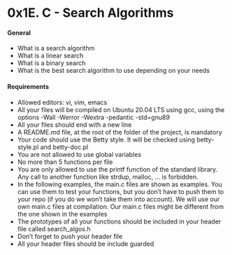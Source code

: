 # 0x1E. C - Search Algorithms

#### General

*    What is a search algorithm
*    What is a linear search
*    What is a binary search
*    What is the best search algorithm to use depending on your needs

#### Requirements

*    Allowed editors: vi, vim, emacs
*    All your files will be compiled on Ubuntu 20.04 LTS using gcc, using the options -Wall -Werror -Wextra -pedantic -std=gnu89
*    All your files should end with a new line
*    A README.md file, at the root of the folder of the project, is mandatory
*    Your code should use the Betty style. It will be checked using betty-style.pl and betty-doc.pl
*    You are not allowed to use global variables
*    No more than 5 functions per file
*    You are only allowed to use the printf function of the standard library. Any call to another function like strdup, malloc, … is forbidden.
*    In the following examples, the main.c files are shown as examples. You can use them to test your functions, but you don’t have to push them to your repo (if you do we won’t take them into account). We will use our own main.c files at compilation. Our main.c files might be different from the one shown in the examples
*    The prototypes of all your functions should be included in your header file called search_algos.h
*    Don’t forget to push your header file
*    All your header files should be include guarded

